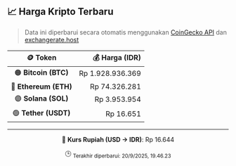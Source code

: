 

<!-- HARGA_KRIPTO -->
## 📈 Harga Kripto Terbaru

> Data ini diperbarui secara otomatis menggunakan [CoinGecko API](https://www.coingecko.com/) dan [exchangerate.host](https://exchangerate.host/)

<div align="center">

| 🪙 Token | 💰 Harga (IDR) |
|:------:|---------------:|
| 🟠 **Bitcoin (BTC)**   | Rp 1.928.936.369 |
| 🔵 **Ethereum (ETH)**  | Rp 74.326.281 |
| 🟣 **Solana (SOL)**    | Rp 3.953.954 |
| 🟢 **Tether (USDT)**   | Rp 16.651 |

---

💱 **Kurs Rupiah (USD → IDR)**: Rp 16.644

🕒 <sub>Terakhir diperbarui: 20/9/2025, 19.46.23</sub>

</div>
<!-- /HARGA_KRIPTO -->